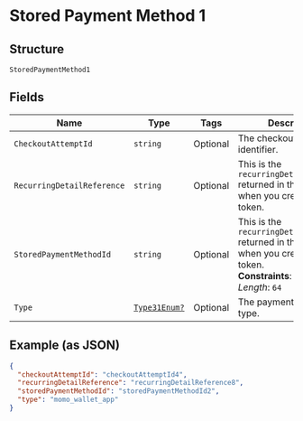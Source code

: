 
# Stored Payment Method 1

## Structure

`StoredPaymentMethod1`

## Fields

| Name | Type | Tags | Description |
|  --- | --- | --- | --- |
| `CheckoutAttemptId` | `string` | Optional | The checkout attempt identifier. |
| `RecurringDetailReference` | `string` | Optional | This is the `recurringDetailReference` returned in the response when you created the token. |
| `StoredPaymentMethodId` | `string` | Optional | This is the `recurringDetailReference` returned in the response when you created the token.<br>**Constraints**: *Maximum Length*: `64` |
| `Type` | [`Type31Enum?`](../../doc/models/type-31-enum.md) | Optional | The payment method type. |

## Example (as JSON)

```json
{
  "checkoutAttemptId": "checkoutAttemptId4",
  "recurringDetailReference": "recurringDetailReference8",
  "storedPaymentMethodId": "storedPaymentMethodId2",
  "type": "momo_wallet_app"
}
```

